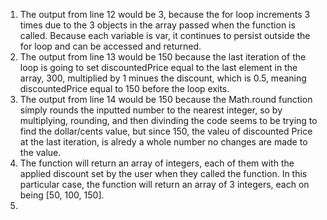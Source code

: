 1. The output from line 12 would be 3, because the for loop increments 3 times due to the 3 objects in the array passed when the function is called. Because each variable is var, it continues to persist outside the for loop and can be accessed and returned.
2. The output from line 13 would be 150 because the last iteration of the loop is going to set discountedPrice equal to the last element in the array, 300, multiplied by 1 minues the discount, which is 0.5, meaning discountedPrice equal to 150 before the loop exits. 
3. The output from line 14 would be 150 because the Math.round function simply rounds the inputted number to the nearest integer, so by multiplying, rounding, and then divinding the code seems to be trying to find the dollar/cents value, but since 150, the valeu of discounted Price at the last iteration, is alredy a whole number no changes are made to the value.
4. The function will return an array of integers, each of them with the applied discount set by the user when they called the function. In this particular case, the function will return an array of 3 integers, each on being [50, 100, 150].
5. 